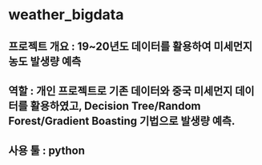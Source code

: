 # weather_bigdata

## 프로젝트 개요 : 19~20년도 데이터를 활용하여 미세먼지 농도 발생량 예측
## 역할 : 개인 프로젝트로 기존 데이터와 중국 미세먼지 데이터를 활용하였고, Decision Tree/Random Forest/Gradient Boasting 기법으로 발생량 예측.
## 사용 툴 : python
